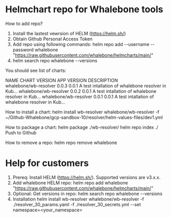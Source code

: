 # Helmchart repo for Whalebone tools

How to add repo?
1. Install the lastest vewrsion of HELM (https://helm.sh/)
2. Obtain Github Personal Access Token
3. Add repo using following commands:
  helm repo add --username <username> --password <token> whalebone "https://raw.githubusercontent.com/whalebone/helmcharts/main/"
4. helm search repo whalebone --versions

  
  You should see list of charts:
  
  NAME           	CHART VERSION	APP VERSION	DESCRIPTION                                       
whalebone/wb-resolver	0.0.3        	0.0.1      	A test intallation of whalebone resolver in Kub...
whalebone/wb-resolver	0.0.2        	0.0.1      	A test intallation of whalebone resolver in Kub...
whalebone/wb-resolver	0.0.1        	0.0.1      	A test intallation of whalebone resolver in Kub...


How to install a chart:
helm install wb-resolver whalebone/wb-resolver -f ~/Github-Whalebone/gcp-sandbox-10/resolver/helm-values-files/dev1.yml
 
How to package a chart:
  helm package ./wb-resolver/
  helm repo index ./
Push to Github

How to remove a repo:
helm repo remove whalebone


# Help for customers

1. Prereq: Install HELM (https://helm.sh/). Supported versions are  v3.x.x.
2. Add whalebone HELM repo: helm repo add whalebone "https://raw.githubusercontent.com/whalebone/helmcharts/main/"
3. Optional: Get versions in repo:   helm search repo whalebone --versions
4. Installation  helm install wb-resolver whalebone/wb-resolver -f ./resolver_30_params.yaml -f ./resolver_30_secrets.yml --set namespace=<your_namespace>